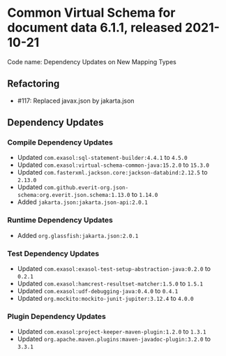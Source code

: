 # Common Virtual Schema for document data 6.1.1, released 2021-10-21

Code name: Dependency Updates on New Mapping Types

## Refactoring

* #117: Replaced javax.json by jakarta.json

## Dependency Updates

### Compile Dependency Updates

* Updated `com.exasol:sql-statement-builder:4.4.1` to `4.5.0`
* Updated `com.exasol:virtual-schema-common-java:15.2.0` to `15.3.0`
* Updated `com.fasterxml.jackson.core:jackson-databind:2.12.5` to `2.13.0`
* Updated `com.github.everit-org.json-schema:org.everit.json.schema:1.13.0` to `1.14.0`
* Added `jakarta.json:jakarta.json-api:2.0.1`

### Runtime Dependency Updates

* Added `org.glassfish:jakarta.json:2.0.1`

### Test Dependency Updates

* Updated `com.exasol:exasol-test-setup-abstraction-java:0.2.0` to `0.2.1`
* Updated `com.exasol:hamcrest-resultset-matcher:1.5.0` to `1.5.1`
* Updated `com.exasol:udf-debugging-java:0.4.0` to `0.4.1`
* Updated `org.mockito:mockito-junit-jupiter:3.12.4` to `4.0.0`

### Plugin Dependency Updates

* Updated `com.exasol:project-keeper-maven-plugin:1.2.0` to `1.3.1`
* Updated `org.apache.maven.plugins:maven-javadoc-plugin:3.2.0` to `3.3.1`
